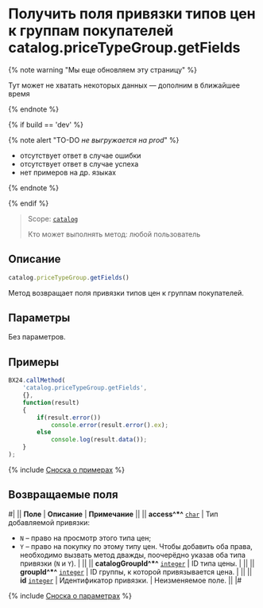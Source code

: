 # Получить поля привязки типов цен к группам покупателей catalog.priceTypeGroup.getFields

{% note warning "Мы еще обновляем эту страницу" %}

Тут может не хватать некоторых данных — дополним в ближайшее время

{% endnote %}

{% if build == 'dev' %}

{% note alert "TO-DO _не выгружается на prod_" %}

- отсутствует ответ в случае ошибки
- отсутствует ответ в случае успеха
- нет примеров на др. языках
  
{% endnote %}

{% endif %}

> Scope: [`catalog`](../../scopes/permissions.md)
>
> Кто может выполнять метод: любой пользователь

## Описание

```js
catalog.priceTypeGroup.getFields()
```

Метод возвращает поля привязки типов цен к группам покупателей.

## Параметры

Без параметров.

## Примеры

```javascript
BX24.callMethod(
    'catalog.priceTypeGroup.getFields',
    {},
    function(result)
    {
        if(result.error())
            console.error(result.error().ex);
        else
            console.log(result.data());
    }
);
```
{% include [Сноска о примерах](../../../_includes/examples.md) %}

## Возвращаемые поля

#|
|| **Поле** | **Описание** | **Примечание** ||
|| **access^*^** 
[`char`](../../data-types.md) | Тип добавляемой привязки:
- `N` – право на просмотр этого типа цен;
- `Y` – право на покупку по этому типу цен.
Чтобы добавить оба права, необходимо вызвать метод дважды, поочерёдно указав оба типа привязки (`N` и `Y`). |  ||
|| **catalogGroupId^*^** 
[`integer`](../../data-types.md) | ID типа цены. |  ||
|| **groupId^*^** 
[`integer`](../../data-types.md) | ID группы, к которой привязывается цена. |  ||
|| **id**
[`integer`](../../data-types.md) | Идентификатор привязки. | Неизменяемое поле. ||
|#

{% include [Сноска о параметрах](../../../_includes/required.md) %}